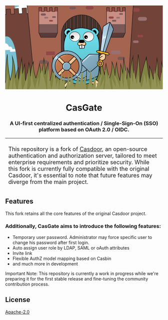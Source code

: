 
<p align="center">
  <img alt="casgate" src="./docs/cg-logo.png"/>
  <h1 align="center" style="border-bottom: none;">CasGate</h1>
  <h3 align="center">A UI-first centralized authentication / Single-Sign-On (SSO) platform based on OAuth 2.0 / OIDC.</h3>

----------------

<div style="padding: 10px; font-size: large;">
This repository is a fork of <a href="https://github.com/casdoor/casdoor">Casdoor</a>, an open-source authentication and authorization server, tailored to meet enterprise requirements and prioritize security. While this fork is currently fully compatible with the original Casdoor, it's essential to note that future features may diverge from the main project.
</div>

## Features
This fork retains all the core features of the original Casdoor project.

### Additionally, CasGate aims to introduce the following features:
<ul>
<li>Temporary user password. Administrator may force specific user to change his password after first login.</li>
<li>Auto assign user role by LDAP, SAML or oAuth attributes</li>
<li>Invite link</li>
<li>Flexible AuthZ model mapping based on Casbin</li>  
<li>and much more in development</li>
</ul>

Important Note: This repository is currently a work in progress while we're preparing it for the first stable release and fine-tuning the community contribution process.

## License

[Apache-2.0](https://github.com/casgate/casgate/blob/master/LICENSE)
